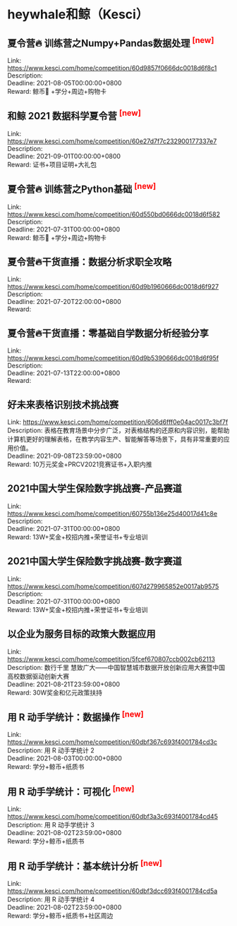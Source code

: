 # heywhale和鲸（Kesci）



## 夏令营🔥 训练营之Numpy+Pandas数据处理 <sup style="color:red">[new]<sup>  

Link: https://www.kesci.com/home/competition/60d9857f0666dc0018d6f8c1  
Description:   
Deadline: 2021-08-05T00:00:00+0800  
Reward: 鲸币🐳 +学分+周边+购物卡  


## 和鲸 2021 数据科学夏令营 <sup style="color:red">[new]<sup>  

Link: https://www.kesci.com/home/competition/60e27d7f7c232900177337e7  
Description:   
Deadline: 2021-09-01T00:00:00+0800  
Reward: 证书+项目证明+大礼包  


## 夏令营🔥 训练营之Python基础 <sup style="color:red">[new]<sup>  

Link: https://www.kesci.com/home/competition/60d550bd0666dc0018d6f582  
Description:   
Deadline: 2021-07-31T00:00:00+0800  
Reward: 鲸币🐳 +学分+周边+购物卡  


## 夏令营🔥干货直播：数据分析求职全攻略

Link: https://www.kesci.com/home/competition/60d9b1960666dc0018d6f927  
Description:   
Deadline: 2021-07-20T22:00:00+0800  
Reward:   


## 夏令营🔥干货直播：零基础自学数据分析经验分享

Link: https://www.kesci.com/home/competition/60d9b5390666dc0018d6f95f  
Description:   
Deadline: 2021-07-13T22:00:00+0800  
Reward:   


## 好未来表格识别技术挑战赛

Link: https://www.kesci.com/home/competition/606d6fff0e04ac0017c3bf7f  
Description: 表格在教育场景中分步广泛，对表格结构的还原和内容识别，能帮助计算机更好的理解表格，在教学内容生产、智能解答等场景下，具有非常重要的应用价值。  
Deadline: 2021-09-08T23:59:00+0800  
Reward: 10万元奖金+PRCV2021竞赛证书+入职内推  


## 2021中国大学生保险数字挑战赛-产品赛道

Link: https://www.kesci.com/home/competition/60755b136e25d40017d41c8e  
Description:   
Deadline: 2021-07-31T00:00:00+0800  
Reward: 13W+奖金+校招内推+荣誉证书+专业培训  


## 2021中国大学生保险数字挑战赛-数字赛道

Link: https://www.kesci.com/home/competition/607d279965852e0017ab9575  
Description:   
Deadline: 2021-07-31T00:00:00+0800  
Reward: 13W+奖金+校招内推+荣誉证书+专业培训  


## 以企业为服务目标的政策大数据应用

Link: https://www.kesci.com/home/competition/5fcef670807ccb002cb62113  
Description: 数行千里 慧致广大——中国智慧城市数据开放创新应用大赛暨中国高校数据驱动创新大赛  
Deadline: 2021-08-21T23:59:00+0800  
Reward: 30W奖金和亿元政策扶持  


## 用 R 动手学统计：数据操作 <sup style="color:red">[new]<sup>  

Link: https://www.kesci.com/home/competition/60dbf367c693f4001784cd3c  
Description: 用 R 动手学统计 2  
Deadline: 2021-08-03T00:00:00+0800  
Reward: 学分+鲸币+纸质书  


## 用 R 动手学统计：可视化 <sup style="color:red">[new]<sup>  

Link: https://www.kesci.com/home/competition/60dbf3a3c693f4001784cd45  
Description: 用 R 动手学统计 3  
Deadline: 2021-08-02T23:59:00+0800  
Reward: 学分+鲸币+纸质书  


## 用 R 动手学统计：基本统计分析 <sup style="color:red">[new]<sup>  

Link: https://www.kesci.com/home/competition/60dbf3dcc693f4001784cd5a  
Description: 用 R 动手学统计 4  
Deadline: 2021-08-02T23:59:00+0800  
Reward: 学分+鲸币+纸质书+社区周边  

